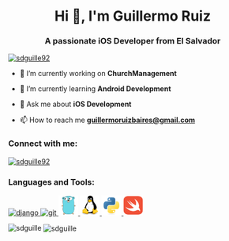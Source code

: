 <h1 align="center">Hi 👋, I'm Guillermo Ruiz</h1>
<h3 align="center">A passionate iOS Developer from El Salvador</h3>

<p align="left"> <a href="https://twitter.com/sdguille92" target="blank"><img src="https://img.shields.io/twitter/follow/sdguille92?logo=twitter&style=for-the-badge" alt="sdguille92" /></a> </p>

- 🔭 I’m currently working on **ChurchManagement**

- 🌱 I’m currently learning **Android Development**

- 💬 Ask me about **iOS Development**

- 📫 How to reach me **guillermoruizbaires@gmail.com**

<h3 align="left">Connect with me:</h3>
<p align="left">
<a href="https://twitter.com/sdguille92" target="blank"><img align="center" src="https://raw.githubusercontent.com/rahuldkjain/github-profile-readme-generator/master/src/images/icons/Social/twitter.svg" alt="sdguille92" height="30" width="40" /></a>
</p>

<h3 align="left">Languages and Tools:</h3>
<p align="left"> <a href="https://www.djangoproject.com/" target="_blank" rel="noreferrer"> <img src="https://cdn.worldvectorlogo.com/logos/django.svg" alt="django" width="40" height="40"/> </a> <a href="https://git-scm.com/" target="_blank" rel="noreferrer"> <img src="https://www.vectorlogo.zone/logos/git-scm/git-scm-icon.svg" alt="git" width="40" height="40"/> </a> <a href="https://golang.org" target="_blank" rel="noreferrer"> <img src="https://raw.githubusercontent.com/devicons/devicon/master/icons/go/go-original.svg" alt="go" width="40" height="40"/> </a> <a href="https://www.linux.org/" target="_blank" rel="noreferrer"> <img src="https://raw.githubusercontent.com/devicons/devicon/master/icons/linux/linux-original.svg" alt="linux" width="40" height="40"/> </a> <a href="https://www.python.org" target="_blank" rel="noreferrer"> <img src="https://raw.githubusercontent.com/devicons/devicon/master/icons/python/python-original.svg" alt="python" width="40" height="40"/> </a> <a href="https://developer.apple.com/swift/" target="_blank" rel="noreferrer"> <img src="https://raw.githubusercontent.com/devicons/devicon/master/icons/swift/swift-original.svg" alt="swift" width="40" height="40"/> </a> </p>

<p><img align="left" src="https://github-readme-stats.vercel.app/api/top-langs?username=sdguille&show_icons=true&locale=en&layout=compact" alt="sdguille" /></p>

<p>&nbsp;<img align="center" src="https://github-readme-stats.vercel.app/api?username=sdguille&show_icons=true&locale=en" alt="sdguille" /></p>

